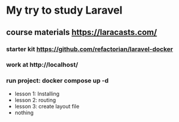 # My try to study Laravel
## course materials https://laracasts.com/
### starter kit https://github.com/refactorian/laravel-docker
### work at http://localhost/

### run project:  docker compose up -d

- lesson 1: Installing
- lesson 2: routing
- lesson 3: create layout file
- nothing
